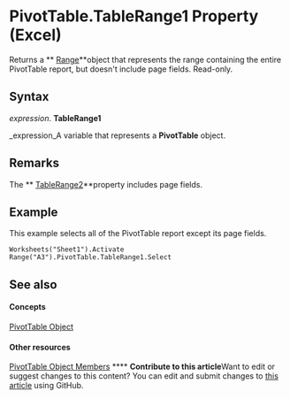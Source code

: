 
# PivotTable.TableRange1 Property (Excel)

Returns a  ** [Range](b8207778-0dcc-4570-1234-f130532cc8cd.md)**object that represents the range containing the entire PivotTable report, but doesn't include page fields. Read-only.


## Syntax

 _expression_. **TableRange1**

 _expression_A variable that represents a  **PivotTable** object.


## Remarks

The  ** [TableRange2](7a1ab832-baa1-f461-7036-53a0593695e7.md)**property includes page fields.


## Example

This example selects all of the PivotTable report except its page fields.


```
Worksheets("Sheet1").Activate 
Range("A3").PivotTable.TableRange1.Select
```


## See also


#### Concepts


 [PivotTable Object](a9c1d4a0-78a9-f9a6-6daf-91cb63e45842.md)
#### Other resources


 [PivotTable Object Members](8e8d1692-cf32-63c6-a1f6-54ddcc2a4964.md)
****   **Contribute to this article**Want to edit or suggest changes to this content? You can edit and submit changes to  [this article](https://github.com/jhershey00/VBA_Excel_Test/OpenXMLCon/articles/4dfea643-3299-82ee-a770-b961904eec7f.md) using GitHub.

